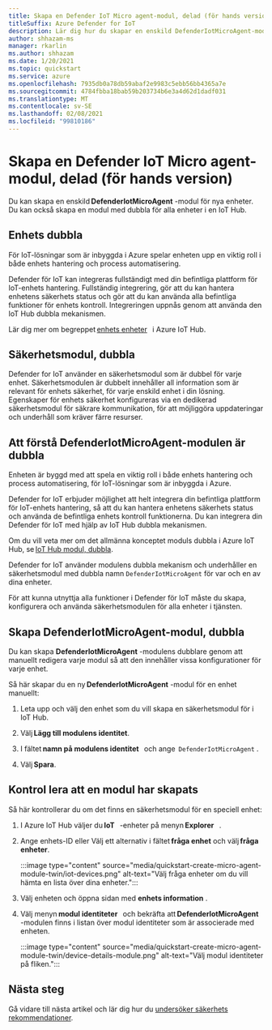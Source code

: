 ```yaml
---
title: Skapa en Defender IoT Micro agent-modul, delad (för hands version)
titleSuffix: Azure Defender for IoT
description: Lär dig hur du skapar en enskild DefenderIotMicroAgent-modul för nya enheter.
author: shhazam-ms
manager: rkarlin
ms.author: shhazam
ms.date: 1/20/2021
ms.topic: quickstart
ms.service: azure
ms.openlocfilehash: 7935db0a78db59abaf2e9983c5ebb56bb4365a7e
ms.sourcegitcommit: 4784fbba18bab59b203734b6e3a4d62d1dadf031
ms.translationtype: MT
ms.contentlocale: sv-SE
ms.lasthandoff: 02/08/2021
ms.locfileid: "99810186"
---
```

# <a name="create-a-defender-iot-micro-agent-module-twin-preview"></a>Skapa en Defender IoT Micro agent-modul, delad (för hands version)

Du kan skapa en enskild **DefenderIotMicroAgent** -modul för nya enheter. Du kan också skapa en modul med dubbla för alla enheter i en IoT Hub. 

## <a name="device-twins"></a>Enhets dubbla 

För IoT-lösningar som är inbyggda i Azure spelar enheten upp en viktig roll i både enhets hantering och process automatisering. 

Defender för IoT kan integreras fullständigt med din befintliga plattform för IoT-enhets hantering. Fullständig integrering, gör att du kan hantera enhetens säkerhets status och gör att du kan använda alla befintliga funktioner för enhets kontroll. Integreringen uppnås genom att använda den IoT Hub dubbla mekanismen. 

Lär dig mer om begreppet [enhets enheter](../iot-hub/iot-hub-devguide-device-twins.md)   i Azure IoT Hub. 

## <a name="security-module-twins"></a>Säkerhetsmodul, dubbla 

Defender for IoT använder en säkerhetsmodul som är dubbel för varje enhet. Säkerhetsmodulen är dubbelt innehåller all information som är relevant för enhets säkerhet, för varje enskild enhet i din lösning. Egenskaper för enhets säkerhet konfigureras via en dedikerad säkerhetsmodul för säkrare kommunikation, för att möjliggöra uppdateringar och underhåll som kräver färre resurser. 

## <a name="understanding-defenderiotmicroagent-module-twins"></a>Att förstå DefenderIotMicroAgent-modulen är dubbla 

Enheten är byggd med att spela en viktig roll i både enhets hantering och process automatisering, för IoT-lösningar som är inbyggda i Azure.

Defender for IoT erbjuder möjlighet att helt integrera din befintliga plattform för IoT-enhets hantering, så att du kan hantera enhetens säkerhets status och använda de befintliga enhets kontroll funktionerna. Du kan integrera din Defender för IoT med hjälp av IoT Hub dubbla mekanismen.  

Om du vill veta mer om det allmänna konceptet moduls dubbla i Azure IoT Hub, se [IoT Hub modul, dubbla](../iot-hub/iot-hub-devguide-module-twins.md).

Defender for IoT använder modulens dubbla mekanism och underhåller en säkerhetsmodul med dubbla namn `DefenderIotMicroAgent` för var och en av dina enheter. 

För att kunna utnyttja alla funktioner i Defender för IoT måste du skapa, konfigurera och använda säkerhetsmodulen för alla enheter i tjänsten. 

## <a name="create-defenderiotmicroagent-module-twin"></a>Skapa DefenderIotMicroAgent-modul, dubbla 

Du kan skapa **DefenderIotMicroAgent** -modulens dubblare genom att manuellt redigera varje modul så att den innehåller vissa konfigurationer för varje enhet. 

Så här skapar du en ny **DefenderIotMicroAgent** -modul för en enhet manuellt: 

1. Leta upp och välj den enhet som du vill skapa en säkerhetsmodul för i IoT Hub. 

1. Välj **Lägg till modulens identitet**. 

1. I fältet **namn på modulens identitet**   och ange  `DefenderIotMicroAgent` . 

1. Välj **Spara**. 

## <a name="verify-the-creation-of-a-module-twin"></a>Kontrol lera att en modul har skapats 

Så här kontrollerar du om det finns en säkerhetsmodul för en speciell enhet: 

1. I Azure IoT Hub väljer du **IoT**   -enheter på menyn **Explorer**   . 

1. Ange enhets-ID eller Välj ett alternativ i fältet **fråga enhet** och välj **fråga enheter**.  

    :::image type="content" source="media/quickstart-create-micro-agent-module-twin/iot-devices.png" alt-text="Välj fråga enheter om du vill hämta en lista över dina enheter.":::

1. Välj enheten och öppna sidan med **enhets information** . 

1. Välj menyn **modul identiteter**   och bekräfta att **DefenderIotMicroAgent** -modulen finns i listan över modul identiteter som är associerade med enheten.  

    :::image type="content" source="media/quickstart-create-micro-agent-module-twin/device-details-module.png" alt-text="Välj modul identiteter på fliken.":::

## <a name="next-steps"></a>Nästa steg 

Gå vidare till nästa artikel och lär dig hur du [undersöker säkerhets rekommendationer](quickstart-investigate-security-recommendations.md).
